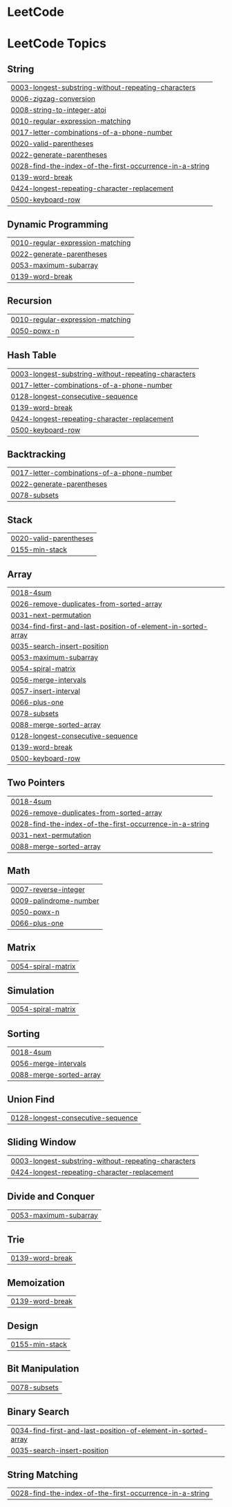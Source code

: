 # LeetCode
<!---LeetCode Topics Start-->
# LeetCode Topics
## String
|  |
| ------- |
| [0003-longest-substring-without-repeating-characters](https://github.com/iBOY011/LeetCode/tree/master/0003-longest-substring-without-repeating-characters) |
| [0006-zigzag-conversion](https://github.com/iBOY011/LeetCode/tree/master/0006-zigzag-conversion) |
| [0008-string-to-integer-atoi](https://github.com/iBOY011/LeetCode/tree/master/0008-string-to-integer-atoi) |
| [0010-regular-expression-matching](https://github.com/iBOY011/LeetCode/tree/master/0010-regular-expression-matching) |
| [0017-letter-combinations-of-a-phone-number](https://github.com/iBOY011/LeetCode/tree/master/0017-letter-combinations-of-a-phone-number) |
| [0020-valid-parentheses](https://github.com/iBOY011/LeetCode/tree/master/0020-valid-parentheses) |
| [0022-generate-parentheses](https://github.com/iBOY011/LeetCode/tree/master/0022-generate-parentheses) |
| [0028-find-the-index-of-the-first-occurrence-in-a-string](https://github.com/iBOY011/LeetCode/tree/master/0028-find-the-index-of-the-first-occurrence-in-a-string) |
| [0139-word-break](https://github.com/iBOY011/LeetCode/tree/master/0139-word-break) |
| [0424-longest-repeating-character-replacement](https://github.com/iBOY011/LeetCode/tree/master/0424-longest-repeating-character-replacement) |
| [0500-keyboard-row](https://github.com/iBOY011/LeetCode/tree/master/0500-keyboard-row) |
## Dynamic Programming
|  |
| ------- |
| [0010-regular-expression-matching](https://github.com/iBOY011/LeetCode/tree/master/0010-regular-expression-matching) |
| [0022-generate-parentheses](https://github.com/iBOY011/LeetCode/tree/master/0022-generate-parentheses) |
| [0053-maximum-subarray](https://github.com/iBOY011/LeetCode/tree/master/0053-maximum-subarray) |
| [0139-word-break](https://github.com/iBOY011/LeetCode/tree/master/0139-word-break) |
## Recursion
|  |
| ------- |
| [0010-regular-expression-matching](https://github.com/iBOY011/LeetCode/tree/master/0010-regular-expression-matching) |
| [0050-powx-n](https://github.com/iBOY011/LeetCode/tree/master/0050-powx-n) |
## Hash Table
|  |
| ------- |
| [0003-longest-substring-without-repeating-characters](https://github.com/iBOY011/LeetCode/tree/master/0003-longest-substring-without-repeating-characters) |
| [0017-letter-combinations-of-a-phone-number](https://github.com/iBOY011/LeetCode/tree/master/0017-letter-combinations-of-a-phone-number) |
| [0128-longest-consecutive-sequence](https://github.com/iBOY011/LeetCode/tree/master/0128-longest-consecutive-sequence) |
| [0139-word-break](https://github.com/iBOY011/LeetCode/tree/master/0139-word-break) |
| [0424-longest-repeating-character-replacement](https://github.com/iBOY011/LeetCode/tree/master/0424-longest-repeating-character-replacement) |
| [0500-keyboard-row](https://github.com/iBOY011/LeetCode/tree/master/0500-keyboard-row) |
## Backtracking
|  |
| ------- |
| [0017-letter-combinations-of-a-phone-number](https://github.com/iBOY011/LeetCode/tree/master/0017-letter-combinations-of-a-phone-number) |
| [0022-generate-parentheses](https://github.com/iBOY011/LeetCode/tree/master/0022-generate-parentheses) |
| [0078-subsets](https://github.com/iBOY011/LeetCode/tree/master/0078-subsets) |
## Stack
|  |
| ------- |
| [0020-valid-parentheses](https://github.com/iBOY011/LeetCode/tree/master/0020-valid-parentheses) |
| [0155-min-stack](https://github.com/iBOY011/LeetCode/tree/master/0155-min-stack) |
## Array
|  |
| ------- |
| [0018-4sum](https://github.com/iBOY011/LeetCode/tree/master/0018-4sum) |
| [0026-remove-duplicates-from-sorted-array](https://github.com/iBOY011/LeetCode/tree/master/0026-remove-duplicates-from-sorted-array) |
| [0031-next-permutation](https://github.com/iBOY011/LeetCode/tree/master/0031-next-permutation) |
| [0034-find-first-and-last-position-of-element-in-sorted-array](https://github.com/iBOY011/LeetCode/tree/master/0034-find-first-and-last-position-of-element-in-sorted-array) |
| [0035-search-insert-position](https://github.com/iBOY011/LeetCode/tree/master/0035-search-insert-position) |
| [0053-maximum-subarray](https://github.com/iBOY011/LeetCode/tree/master/0053-maximum-subarray) |
| [0054-spiral-matrix](https://github.com/iBOY011/LeetCode/tree/master/0054-spiral-matrix) |
| [0056-merge-intervals](https://github.com/iBOY011/LeetCode/tree/master/0056-merge-intervals) |
| [0057-insert-interval](https://github.com/iBOY011/LeetCode/tree/master/0057-insert-interval) |
| [0066-plus-one](https://github.com/iBOY011/LeetCode/tree/master/0066-plus-one) |
| [0078-subsets](https://github.com/iBOY011/LeetCode/tree/master/0078-subsets) |
| [0088-merge-sorted-array](https://github.com/iBOY011/LeetCode/tree/master/0088-merge-sorted-array) |
| [0128-longest-consecutive-sequence](https://github.com/iBOY011/LeetCode/tree/master/0128-longest-consecutive-sequence) |
| [0139-word-break](https://github.com/iBOY011/LeetCode/tree/master/0139-word-break) |
| [0500-keyboard-row](https://github.com/iBOY011/LeetCode/tree/master/0500-keyboard-row) |
## Two Pointers
|  |
| ------- |
| [0018-4sum](https://github.com/iBOY011/LeetCode/tree/master/0018-4sum) |
| [0026-remove-duplicates-from-sorted-array](https://github.com/iBOY011/LeetCode/tree/master/0026-remove-duplicates-from-sorted-array) |
| [0028-find-the-index-of-the-first-occurrence-in-a-string](https://github.com/iBOY011/LeetCode/tree/master/0028-find-the-index-of-the-first-occurrence-in-a-string) |
| [0031-next-permutation](https://github.com/iBOY011/LeetCode/tree/master/0031-next-permutation) |
| [0088-merge-sorted-array](https://github.com/iBOY011/LeetCode/tree/master/0088-merge-sorted-array) |
## Math
|  |
| ------- |
| [0007-reverse-integer](https://github.com/iBOY011/LeetCode/tree/master/0007-reverse-integer) |
| [0009-palindrome-number](https://github.com/iBOY011/LeetCode/tree/master/0009-palindrome-number) |
| [0050-powx-n](https://github.com/iBOY011/LeetCode/tree/master/0050-powx-n) |
| [0066-plus-one](https://github.com/iBOY011/LeetCode/tree/master/0066-plus-one) |
## Matrix
|  |
| ------- |
| [0054-spiral-matrix](https://github.com/iBOY011/LeetCode/tree/master/0054-spiral-matrix) |
## Simulation
|  |
| ------- |
| [0054-spiral-matrix](https://github.com/iBOY011/LeetCode/tree/master/0054-spiral-matrix) |
## Sorting
|  |
| ------- |
| [0018-4sum](https://github.com/iBOY011/LeetCode/tree/master/0018-4sum) |
| [0056-merge-intervals](https://github.com/iBOY011/LeetCode/tree/master/0056-merge-intervals) |
| [0088-merge-sorted-array](https://github.com/iBOY011/LeetCode/tree/master/0088-merge-sorted-array) |
## Union Find
|  |
| ------- |
| [0128-longest-consecutive-sequence](https://github.com/iBOY011/LeetCode/tree/master/0128-longest-consecutive-sequence) |
## Sliding Window
|  |
| ------- |
| [0003-longest-substring-without-repeating-characters](https://github.com/iBOY011/LeetCode/tree/master/0003-longest-substring-without-repeating-characters) |
| [0424-longest-repeating-character-replacement](https://github.com/iBOY011/LeetCode/tree/master/0424-longest-repeating-character-replacement) |
## Divide and Conquer
|  |
| ------- |
| [0053-maximum-subarray](https://github.com/iBOY011/LeetCode/tree/master/0053-maximum-subarray) |
## Trie
|  |
| ------- |
| [0139-word-break](https://github.com/iBOY011/LeetCode/tree/master/0139-word-break) |
## Memoization
|  |
| ------- |
| [0139-word-break](https://github.com/iBOY011/LeetCode/tree/master/0139-word-break) |
## Design
|  |
| ------- |
| [0155-min-stack](https://github.com/iBOY011/LeetCode/tree/master/0155-min-stack) |
## Bit Manipulation
|  |
| ------- |
| [0078-subsets](https://github.com/iBOY011/LeetCode/tree/master/0078-subsets) |
## Binary Search
|  |
| ------- |
| [0034-find-first-and-last-position-of-element-in-sorted-array](https://github.com/iBOY011/LeetCode/tree/master/0034-find-first-and-last-position-of-element-in-sorted-array) |
| [0035-search-insert-position](https://github.com/iBOY011/LeetCode/tree/master/0035-search-insert-position) |
## String Matching
|  |
| ------- |
| [0028-find-the-index-of-the-first-occurrence-in-a-string](https://github.com/iBOY011/LeetCode/tree/master/0028-find-the-index-of-the-first-occurrence-in-a-string) |
<!---LeetCode Topics End-->